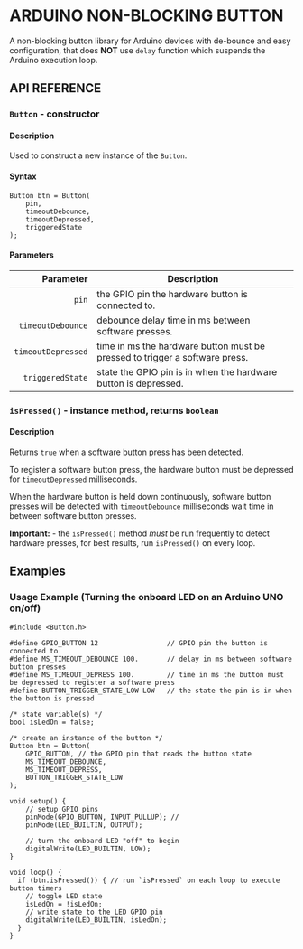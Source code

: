 # ARDUINO NON-BLOCKING BUTTON

A non-blocking button library for Arduino devices with de-bounce and easy configuration,
that does **NOT** use `delay` function which suspends the Arduino execution loop.

## API REFERENCE

### `Button` - constructor

#### Description

Used to construct a new instance of the `Button`.

#### Syntax

```
Button btn = Button(
    pin,
    timeoutDebounce,
    timeoutDepressed,
    triggeredState
);
```

#### Parameters

|          Parameter | Description                                                                 |
| -----------------: | --------------------------------------------------------------------------- |
|              `pin` | the GPIO pin the hardware button is connected to.                           |
|  `timeoutDebounce` | debounce delay time in ms between software presses.                         |
| `timeoutDepressed` | time in ms the hardware button must be pressed to trigger a software press. |
|   `triggeredState` | state the GPIO pin is in when the hardware button is depressed.             |

### `isPressed()` - instance method, returns `boolean`

#### Description

Returns `true` when a software button press has been detected.

To register a software button press,
the hardware button must be depressed for `timeoutDepressed` milliseconds.

When the hardware button is held down continuously, software button presses will be detected
with `timeoutDebounce` milliseconds wait time in between software button presses.

**Important:** - the `isPressed()` method _must_ be run frequently to detect hardware presses,
for best results, run `isPressed()` on every loop.

## Examples

### Usage Example (Turning the onboard LED on an Arduino UNO on/off)

```
#include <Button.h>

#define GPIO_BUTTON 12                 // GPIO pin the button is connected to
#define MS_TIMEOUT_DEBOUNCE 100.       // delay in ms between software button presses
#define MS_TIMEOUT_DEPRESS 100.        // time in ms the button must be depressed to register a software press
#define BUTTON_TRIGGER_STATE_LOW LOW   // the state the pin is in when the button is pressed

/* state variable(s) */
bool isLedOn = false;

/* create an instance of the button */
Button btn = Button(
    GPIO_BUTTON, // the GPIO pin that reads the button state
    MS_TIMEOUT_DEBOUNCE,
    MS_TIMEOUT_DEPRESS,
    BUTTON_TRIGGER_STATE_LOW
);

void setup() {
    // setup GPIO pins
    pinMode(GPIO_BUTTON, INPUT_PULLUP); //
    pinMode(LED_BUILTIN, OUTPUT);

    // turn the onboard LED "off" to begin
    digitalWrite(LED_BUILTIN, LOW);
}

void loop() {
  if (btn.isPressed()) { // run `isPressed` on each loop to execute button timers
    // toggle LED state
    isLedOn = !isLedOn;
    // write state to the LED GPIO pin
    digitalWrite(LED_BUILTIN, isLedOn);
  }
}
```
